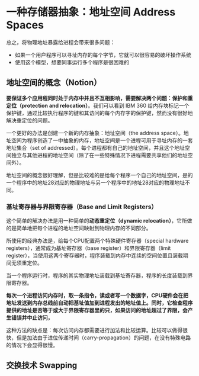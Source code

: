# 一种存储器抽象：地址空间 Address Spaces

总之，将物理地址暴露给进程会带来很多问题：

- 如果一个用户程序可以寻址内存的每个字节，它就可以很容易的破坏操作系统
- 使用这个模型，想要同事运行多个程序是很困难的

## 地址空间的概念（Notion）

**要保证多个应用程同时处于内存中并且不互相影响，需要解决两个问题：保护和重定位（protection and relocation）**。我们可以看到 IBM 360 给内存块标记一个保护键，通过比较执行程序的键和其访问的每个内存字的保护键，然而没有很好地解决重定位的问题。

一个更好的办法是创建一个新的内存抽象：地址空间（the address space）。地址空间为程序创造了一中抽象的内存，地址空间是一个进程可用于寻址内存的一套地址集合（set of addressed）。每个进程都有自己的地址空间，并且这个地址空间独立与其他进程的地址空间（除了在一些特殊情况下进程需要共享他们的地址空间外）。

地址空间的概念很好理解，但是比较难的是给每个程序一个自己的地址空间，是的一个程序中的地址28对应的物理地址与另一个程序中的地址28对应的物理地址不同。

### 基址寄存器与界限寄存器（Base and Limit Registers）

这个简单的解决办法是用一种简单的**动态重定位（dynamic relocation）**，它所做的是简单地把每个进程的地址空间映射到物理内存的不同部分。

所使用的经典办法是，给每个CPU配置两个特殊硬件寄存器（special hardware registers），通常成为基址寄存器（base register）和界限寄存器（limit register），当使用这两个寄存器时，程序装载到内存中连续的空间位置且装载期间无须重定位。

当一个程序运行时，程序的其实物理地址装载到基址寄存器，程序的长度装载到界限寄存器。

**每次一个进程访问内存时，取一条指令，读或者写一个数据字，CPU硬件会在把地址发送到内存总线前自动把基址值加到进程发出的地址值上。同时，它检查程序提供的地址是否等于或大于界限寄存器里的只，如果访问的地址超过了界限，会产生错误并中止访问，**

这种方法的缺点是：每次访问内存都需要进行加法和比较运算。比较可以做得很快，但是加法由于进位传递时间（carry-propagation）的问题，在没有特殊电路的情况下会显得很慢。

## 交换技术 Swapping

